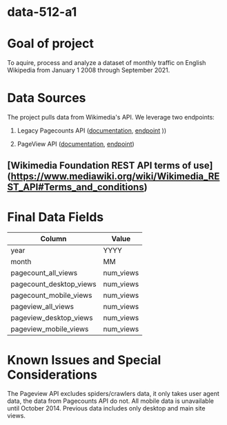 # data-512-a1
# Goal of project
To aquire, process and analyze a dataset of monthly traffic on English Wikipedia from January 1 2008 through September 2021.

# Data Sources

The project pulls data from Wikimedia's API. We leverage two endpoints:
1.  Legacy Pagecounts API ([documentation]( https://wikitech.wikimedia.org/wiki/Analytics/AQS/Legacy_Pagecounts), [endpoint](https://wikimedia.org/api/rest_v1/#/Pagecounts_data_(legacy)/get_metrics_legacy_pagecounts_aggregate_project_access_site_granularity_start_end) ))

2. PageView API ([documentation](https://wikitech.wikimedia.org/wiki/Analytics/AQS/Pageviews), [endpoint](https://wikimedia.org/api/rest_v1/#/Pageviews_data/get_metrics_pageviews_aggregate_project_access_agent_granularity_start_end))


## [Wikimedia Foundation REST API terms of use] (https://www.mediawiki.org/wiki/Wikimedia_REST_API#Terms_and_conditions)


# Final Data Fields

|Column                  | Value     |
|------------------------|-------    |
|year 	                 | YYYY      |
|month 	                 | MM        |
|pagecount_all_views     | num_views |
|pagecount_desktop_views | num_views |
|pagecount_mobile_views  | num_views |
|pageview_all_views      | num_views |
|pageview_desktop_views  | num_views |
|pageview_mobile_views 	 | num_views |

# Known Issues and Special Considerations

The Pageview API excludes spiders/crawlers data, it only takes user agent data, the data from Pagecounts API do not.
All mobile data is unavailable until October 2014. Previous data includes only desktop and main site views.
